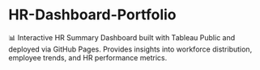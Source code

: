 # HR-Dashboard-Portfolio
📊 Interactive HR Summary Dashboard built with Tableau Public and deployed via GitHub Pages. Provides insights into workforce distribution, employee trends, and HR performance metrics.
